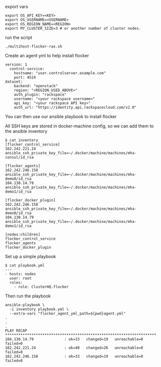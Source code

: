 
export vars

```
export OS_API_KEY=<KEY>
export OS_USERNAME=<USERNAME>
export OS_REGION_NAME=<REGION>
export MY_CLUSTER_SIZE=3 # or another number of cluster nodes.
```

run the script
```
./multihost-flocker-rax.sh
```

Create an agent yml to help install flocker
```
version: 1
  control-service:
    hostname: "user.controlserver.example.com"
    port: 4524
dataset:
    backend: "openstack"
    region: "<REGION_USED_ABOVE>"
    auth_plugin: "rackspace"
    username: "<your rackspace username>"
    api_key: "<your rackspace API key>"
    auth_url: "https://identity.api.rackspacecloud.com/v2.0"
```

You can then use our ansible playbook to install flocker

All SSH keys are stored in docker-machine config, so we can add them to the ansible inventory
```
$ cat inventory
[flocker_control_service]
162.242.221.24	ansible_ssh_private_key_file=~/.docker/machine/machines/mha-consul/id_rsa

[flocker_agents]
162.242.246.158 ansible_ssh_private_key_file=~/.docker/machine/machines/mha-demo0/id_rsa
104.130.14.79   ansible_ssh_private_key_file=~/.docker/machine/machines/mha-demo1/id_rsa

[flocker_docker_plugin]
162.242.246.158 ansible_ssh_private_key_file=~/.docker/machine/machines/mha-demo0/id_rsa
104.130.14.79   ansible_ssh_private_key_file=~/.docker/machine/machines/mha-demo1/id_rsa

[nodes:children]
flocker_control_service
flocker_agents
flocker_docker_plugin
```

Set up a simple playbook
```
$ cat playbook.yml
---
- hosts: nodes
  user: root
  roles:
    - role: ClusterHQ.flocker
```

Then run the playbook
```
ansible-playbook \
  -i inventory playbook.yml \
  --extra-vars "flocker_agent_yml_path=${pwd}agent.yml"
.
.
.
PLAY RECAP *********************************************************************
104.130.14.79              : ok=33   changed=19   unreachable=0    failed=0
162.242.221.24             : ok=40   changed=26   unreachable=0    failed=0
162.242.246.158            : ok=33   changed=19   unreachable=0    failed=0
```


